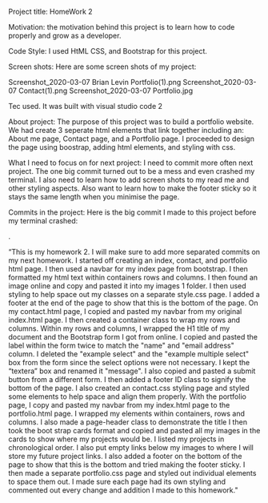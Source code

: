 



Project title: HomeWork 2

Motivation: the motivation behind this project is to learn how to code  properly and grow as a developer.

Code Style: I used HtML CSS, and Bootstrap for this project.

Screen shots: Here are some screen shots of my project:


 Screenshot_2020-03-07 Brian Levin Portfolio(1).png
Screenshot_2020-03-07 Contact(1).png
Screenshot_2020-03-07 Portfolio.jpg

Tec used. It was built with visual studio code  2

About project: The purpose of this project was to build a portfolio website. We had  create 3 seperate html elements that link together including an: About me page, Contact page, and a Portfolio page. I proceeded to design the page using boostrap, adding html elements, and styling with css.

What I need to focus on for next project:  I need to commit more often next project. The one big commit turned out to be a mess and even crashed my terminal. I also need to learn how to add screen shots to my read me and other styling aspects. Also  want to learn how to make the footer sticky so it stays the same length when you minimise the page. 


Commits in the project: Here is the big commit I made to this project before my terminal crashed:

.

“This is my homework 2. I will make sure to add more separated commits on my next homework. I started off creating an index, contact, and portfolio html page. I then used a navbar for my index page from bootstrap. I then formatted my html text within containers rows and columns. I then found an image online and copy and pasted it into my images 1 folder. I then used styling to  help space out my classes on a separate style.css page. I added a footer at the end of the page to show that this is the bottom of the page. On my contact.html page, I copied and pasted my navbar from my original index.html page. I then created a container class to wrap my rows and columns. Within my rows and columns, I wrapped the H1 title of my document and the Bootstrap form I got from online. I copied and pasted the label within the form twice to match the "name" and "email address" column. I deleted the "example select" and the "example multiple select" box from the form since the select options were not necessary. I kept the “textera” box and renamed it "message". I also copied and pasted a submit button from a different form. I then added a footer ID class to signify the bottom of the page. I also created an contact.css styling page and styled some elements to help space and align them properly. With the portfolio page, I copy and pasted my navbar from my index.html page to the portfolio.html page. I wrapped my elements within containers, rows and columns. I also made a page-header class to demonstrate the title I then took the boot strap cards format and copied and pasted all my images in the cards to show where my projects would be. I listed my projects in chronological order. I also put empty links below my images to  where I will store my future project links. I also added a footer on the bottom of the page to show that this is the bottom and tried making the footer sticky. I then made a separate portfolio.css page and styled out individual elements to space them out. I made sure each page had its own styling and commented out every change and addition I made to this homework."
